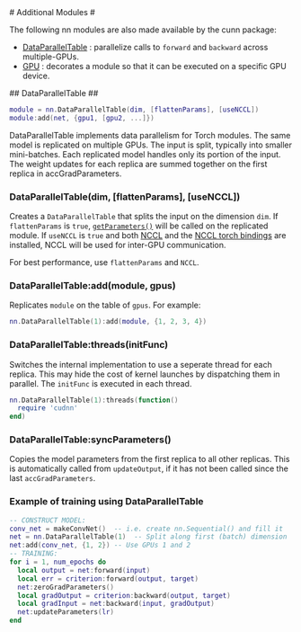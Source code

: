<a name="nn.cunnmodules.dok"/>
# Additional Modules #

The following nn modules are also made available by the cunn package:
 * [DataParallelTable](#nn.DataParallelTable) : parallelize calls to `forward` and `backward` across multiple-GPUs.
 * [GPU](https://github.com/torch/nn/blob/master/doc/simple.md#nn.GPU) : decorates a module so that it can be executed on a specific GPU device.

<a name="nn.DataParallelTable"/>
## DataParallelTable ##

```lua
module = nn.DataParallelTable(dim, [flattenParams], [useNCCL])
module:add(net, {gpu1, [gpu2, ...]})
```

DataParallelTable implements data parallelism for Torch modules. The same model
is replicated on multiple GPUs. The input is split, typically into smaller mini-batches.
Each replicated model handles only its portion of the input. The weight updates for 
each replica are summed together on the first replica in accGradParameters.

### DataParallelTable(dim, [flattenParams], [useNCCL]) ###

Creates a `DataParallelTable` that splits the input on the dimension `dim`. If `flattenParams` is `true`, [`getParameters()`](https://github.com/torch/nn/blob/master/doc/module.md#nn.Module.getParameters) will be called on the replicated module. If `useNCCL` is `true` and both [NCCL](https://github.com/NVIDIA/nccl) and the [NCCL torch bindings](https://github.com/ngimel/nccl.torch) are installed, NCCL will be used for inter-GPU communication.

For best performance, use `flattenParams` and `NCCL`.

### DataParallelTable:add(module, gpus) ###

Replicates `module` on the table of `gpus`. For example:

```lua
nn.DataParallelTable(1):add(module, {1, 2, 3, 4})
```

### DataParallelTable:threads(initFunc) ###

Switches the internal implementation to  use a seperate thread for each replica. This may hide the cost of kernel launches by dispatching them in parallel. The `initFunc` is executed in each thread.

```lua
nn.DataParallelTable(1):threads(function()
  require 'cudnn'
end)
```

### DataParallelTable:syncParameters() ###

Copies the model parameters from the first replica to all other replicas. This is automatically called from `updateOutput`, if it has not been called since the last `accGradParameters`.

### Example of training using DataParallelTable ###

```lua
-- CONSTRUCT MODEL:
conv_net = makeConvNet()  -- i.e. create nn.Sequential() and fill it
net = nn.DataParallelTable(1)  -- Split along first (batch) dimension
net:add(conv_net, {1, 2}) -- Use GPUs 1 and 2
-- TRAINING:
for i = 1, num_epochs do
  local output = net:forward(input)
  local err = criterion:forward(output, target)
  net:zeroGradParameters()
  local gradOutput = criterion:backward(output, target)
  local gradInput = net:backward(input, gradOutput)
  net:updateParameters(lr)
end
```

